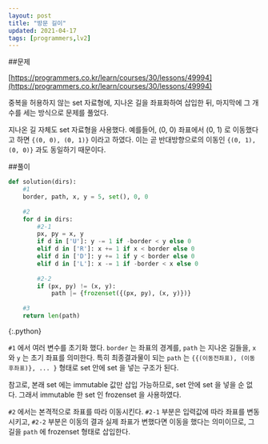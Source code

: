 ```yaml
---
layout: post
title: "방문 길이"
updated: 2021-04-17
tags: [programmers,lv2]
---
```


##문제

[https://programmers.co.kr/learn/courses/30/lessons/49994](https://programmers.co.kr/learn/courses/30/lessons/49994)

중복을 허용하지 않는 set 자료형에, 지나온 길을 좌표화하여 삽입한 뒤, 마지막에 그 개수를 세는 방식으로 문제를 풀었다.

지나온 길 자체도 set 자료형을 사용했다. 예를들어, (0, 0) 좌표에서 (0, 1) 로 이동했다고 하면 `{(0, 0), (0, 1)}` 이라고 하였다. 이는 곧 반대방향으로의 이동인 `{(0, 1), (0, 0)}` 과도 동일하기 때문이다.

##풀이

```py
def solution(dirs):
    #1
    border, path, x, y = 5, set(), 0, 0
    
    #2
    for d in dirs:
        #2-1
        px, py = x, y
        if d in ['U']: y -= 1 if -border < y else 0
        elif d in ['R']: x += 1 if x < border else 0
        elif d in ['D']: y += 1 if y < border else 0
        elif d in ['L']: x -= 1 if -border < x else 0
        
        #2-2
        if (px, py) != (x, y):
            path |= {frozenset({(px, py), (x, y)})}
    
    #3
    return len(path)
```
{:.python}

`#1` 에서 여러 변수를 초기화 했다. `border` 는 좌표의 경계를, `path` 는 지나온 길들을, `x` 와 `y` 는 초기 좌표를 의미한다. 특히 최종결과물이 되는 `path` 는 `{{(이동전좌표), (이동후좌표)}, ... }` 형태로 set 안에 set 을 넣는 구조가 된다.

참고로, 본래 set 에는 immutable 값만 삽입 가능하므로, set 안에 set 을 넣을 순 없다. 그래서 immutable 한 set 인 frozenset 을 사용하였다.

`#2` 에서는 본격적으로 좌표를 따라 이동시킨다. `#2-1` 부분은 입력값에 따라 좌표를 변동시키고, `#2-2` 부분은 이동의 결과 실제 좌표가 변했다면 이동을 했다는 의미이므로, 그 길을 `path` 에 frozenset 형태로 삽입한다.